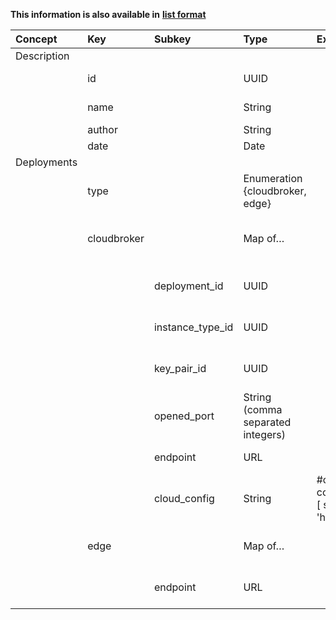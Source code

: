 
<style>
  .md-content__button {
    display: none;
  }
</style>

**This information is also available in** **[list format](/attributes/deployment/)**

| Concept     | Key         | Subkey           | Type                              | Example Value                                                  | Comment                                                  | Condition   |
|:------------|:------------|:-----------------|:----------------------------------|:---------------------------------------------------------------|:---------------------------------------------------------|:------------|
| Description |             |                  |                                   |                                                                |                                                          |             |
|             | id          |                  | UUID                              |                                                                | DIGITbrain reference                                     | auto        |
|             | name        |                  | String                            |                                                                | Short name for the node/device                           | mandatory   |
|             | author      |                  | String                            |                                                                | Created by                                               | mandatory   |
|             | date        |                  | Date                              |                                                                | Created on                                               | auto        |
| Deployments |             |                  |                                   |                                                                |                                                          |             |
|             | type        |                  | Enumeration {cloudbroker, edge}   |                                                                | computing centre                                         | mandatory   |
|             | cloudbroker |                  | Map of…                           |                                                                | Configuration data for a CloudBroker instance            |             |
|             |             | deployment_id    | UUID                              |                                                                | ID of CloudBroker Deployment                             | optional    |
|             |             | instance_type_id | UUID                              |                                                                | ID of CloudBroker InstanceType                           | optional    |
|             |             | key_pair_id      | UUID                              |                                                                | ID of CloudBroker Key Pair                               | optional    |
|             |             | opened_port      | String (comma separated integers) |                                                                | Ports to open at cloud side                              | optional    |
|             |             | endpoint         | URL                               |                                                                | Endpoint of the CB Platform                              | optional    |
|             |             | cloud_config     | String                            | #cloud-config\nruncmd:\n- [ sh, -xc, \"echo 'hello world!'\" ] | cloud-init configuration for contextualisation of the VM | optional    |
|             | edge        |                  | Map of…                           |                                                                | Connection data for a bring-your-own edge                |             |
|             |             | endpoint         | URL                               |                                                                | accesible IP or FQDN of edge device                      | optional    |